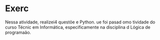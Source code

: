 # Exerc
Nessa atividade, realizei4 questõe e Python. ue foi pasad omo tividade do curso Técnic em Informática, especificamente na disciplina d Lógica de programaão.
